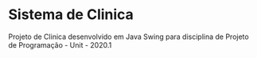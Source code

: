 # Sistema de Clinica
Projeto de Clinica desenvolvido em Java Swing para disciplina de Projeto de Programação - Unit - 2020.1

